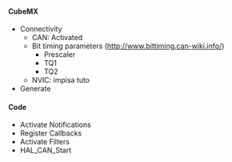 #### CubeMX
- Connectivity
    - CAN: Activated
    - Bit timing parameters (http://www.bittiming.can-wiki.info/)
        - Prescaler
        - TQ1
        - TQ2
    - NVIC: impisa tuto
- Generate

#### Code
- Activate Notifications
- Register Callbacks
- Activate Filters
- HAL_CAN_Start
